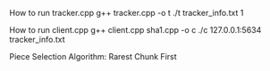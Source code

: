 How to run tracker.cpp
g++ tracker.cpp -o t
./t tracker_info.txt 1

How to run client.cpp
g++ client.cpp sha1.cpp -o c
./c 127.0.0.1:5634 tracker_info.txt

Piece Selection Algorithm:
Rarest Chunk First


